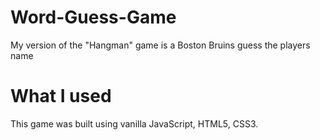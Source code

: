 # Word-Guess-Game

My version of the "Hangman" game is a Boston Bruins guess the players name 

# What I used

This game was built using vanilla JavaScript, HTML5, CSS3.
